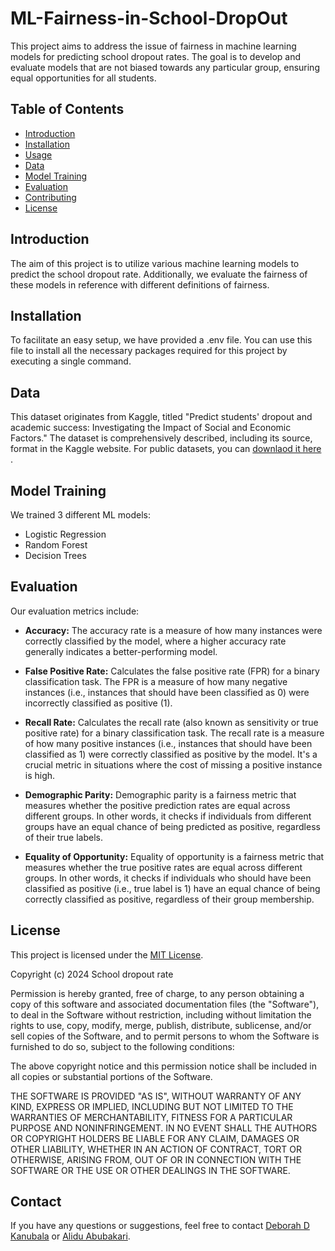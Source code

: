 # ML-Fairness-in-School-DropOut

This project aims to address the issue of fairness in machine learning models for predicting school dropout rates. The goal is to develop and evaluate models that are not biased towards any particular group, ensuring equal opportunities for all students.

## Table of Contents
- [Introduction](#introduction)
- [Installation](#installation)
- [Usage](#usage)
- [Data](#data)
- [Model Training](#model-training)
- [Evaluation](#evaluation)
- [Contributing](#contributing)
- [License](#license)

## Introduction
The aim of this project is to utilize various machine learning models to predict the school dropout rate. Additionally, we evaluate the fairness of these models in reference with different definitions of fairness.

## Installation
To facilitate an easy setup, we have provided a .env file. You can use this file to install all the necessary packages required for this project by executing a single command.

## Data
This dataset originates from Kaggle, titled "Predict students' dropout and academic success: Investigating the Impact of Social and Economic Factors." The dataset is comprehensively described, including its source, format in the Kaggle website. For public datasets, you can [downlaod it here ](https://www.kaggle.com/datasets/thedevastator/higher-education-predictors-of-student-retention/data).

## Model Training
We trained 3 different ML models:
 - Logistic Regression
 - Random Forest
 - Decision Trees

## Evaluation
Our evaluation metrics include:

- **Accuracy:** The accuracy rate is a measure of how many instances were correctly classified by the model, where a higher accuracy rate generally indicates a better-performing model.

- **False Positive Rate:**  Calculates the false positive rate (FPR) for a binary classification task. The FPR is a measure of how many negative instances (i.e., instances that should have been classified as 0) were incorrectly classified as positive (1).

- **Recall Rate:** Calculates the recall rate (also known as sensitivity or true positive rate) for a binary classification task. The recall rate is a measure of how many positive instances (i.e., instances that should have been classified as 1) were correctly classified as positive by the model. It's a crucial metric in situations where the cost of missing a positive instance is high.

- **Demographic Parity:** Demographic parity is a fairness metric that measures whether the positive prediction rates are equal across different groups. In other words, it checks if individuals from different groups have an equal chance of being predicted as positive, regardless of their true labels.

- **Equality of Opportunity:** Equality of opportunity is a fairness metric that measures whether the true positive rates are equal across different groups. In other words, it checks if individuals who should have been classified as positive (i.e., true label is 1) have an equal chance of being correctly classified as positive, regardless of their group membership.



## License
This project is licensed under the [MIT License](https://opensource.org/licenses/MIT).

Copyright (c) 2024 School dropout rate

Permission is hereby granted, free of charge, to any person obtaining a copy of this software and associated documentation files (the "Software"), to deal in the Software without restriction, including without limitation the rights to use, copy, modify, merge, publish, distribute, sublicense, and/or sell copies of the Software, and to permit persons to whom the Software is furnished to do so, subject to the following conditions:

The above copyright notice and this permission notice shall be included in all copies or substantial portions of the Software.

THE SOFTWARE IS PROVIDED "AS IS", WITHOUT WARRANTY OF ANY KIND, EXPRESS OR IMPLIED, INCLUDING BUT NOT LIMITED TO THE WARRANTIES OF MERCHANTABILITY, FITNESS FOR A PARTICULAR PURPOSE AND NONINFRINGEMENT. IN NO EVENT SHALL THE AUTHORS OR COPYRIGHT HOLDERS BE LIABLE FOR ANY CLAIM, DAMAGES OR OTHER LIABILITY, WHETHER IN AN ACTION OF CONTRACT, TORT OR OTHERWISE, ARISING FROM, OUT OF OR IN CONNECTION WITH THE SOFTWARE OR THE USE OR OTHER DEALINGS IN THE SOFTWARE.


## Contact
If you have any questions or suggestions, feel free to contact [Deborah D Kanubala](mailto:dkanubala@aimsammi.org) or [Alidu Abubakari](mailto:alidu.abubakari@acity.edu.gh).

